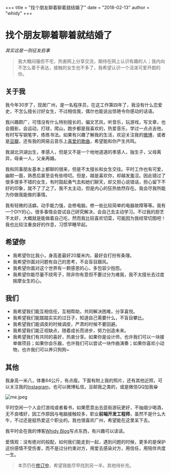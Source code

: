 +++
title = "找个朋友聊着聊着就结婚了"
date = "2018-02-13"
author = "whidy"
+++

# 找个朋友聊着聊着就结婚了

_其实这是一则征友启事_

> 我大概闷骚但不宅，热衷网上分享交流，期待在网上认识有趣的人；我内向不怎么善于表达，接触的女生也不多了，我希望认识一个活泼可爱开朗的你。

## 关于我

我今年30岁了，现居广州，是一名程序员，在这工作第四年了，我没有什么恋爱史，不怎么擅长讨好女生，不过相信我，偶尔也能说出惊艳令你感动的话语。

我兴趣颇广，可惜没有什么特别擅长的，偏文艺风，听音乐，玩游戏，写文章，也会摄影，会运动，打球，爬山，跑步都是我喜欢的，热爱音乐，学过一点点吉他，有时写写钢笔字，练练书法。如果有兴趣了解我的生活，欢迎关注我的[微博](https://weibo.com/whitecandy)，或者是[豆瓣](https://www.douban.com/people/whidy/)，还有我的网易云音乐上[喜爱的歌曲](http://music.163.com/#/playlist?id=377753598)，希望能和你产生共鸣。

我湖北洪湖出生，孝感人，但是又不是一个地地道道的孝感人，独生子，父母离异，母亲一人，父亲再婚。

我和同事朋友基本上都聊的很来，但是不太擅长和女生交往。平时工作也有可爱，幽默一面，熟悉后甚至会有些唠叨。但是，越是喜欢你，却越发羞涩。因此错过了很多很多不错的女生，有时鼓起勇气去和她们聊天，却又担心说错话，担心留下不好的印象，就不了了之了。我不太主动，但是内心的狂热依然存在。我会尽我所能为你做我能做的事情。

我有轻微的洁癖。动手能力强，会修电脑，修一些比较简单的电器故障等等。我有一个DIY的心，很多事情会尝试自己研究解决，会自己去主动学习。不过我的厨艺不太好，大概就是能做着自己吃，然而我比较喜欢切菜，可能因为我经常切图吧！我也比较注重良好的作息，习惯早睡早起。

## 希望你

* 我希望你比我小，身高差最好20厘米内，最好会打扮有条理。
* 我希望你面对问题有自己的思考，不会盲目跟风。
* 我希望你面对这个世界有一颗感恩的心，多包容少抱怨。
* 我希望你能尽量不绕弯子，除非你有意但不要过分为难我，我不太擅长去过度揣摩女生的心。

## 我们

* 我希望我们能互相信任，互相帮助，共同解决困难，分享喜悦。
* 我希望我们能踏踏实实的过日子，知道自己需要什么，不盲目攀比。
* 我希望我们能调皮的时候调皮，严肃的时候不要回避。
* 我希望我们能正视缺点，随着成长而进步，努力创造未来。
* 我希望我们有共同的喜好，热衷分享。如果你是设计师，也许我们可以一块接单做项目；如果你会乐器，也许我们可以尝试一块作曲演奏；如果你喜欢小动物，也许我们可以养只狗狗~

## 其他

我身高一米八，体重64公斤，有点瘦。下面有附上我的照片，还有其他近照，可以关注我的[Instagram](https://www.instagram.com/vdi.bai/)，也可以微博私信，豆邮我之类的，或是微信QQ加我😁

![me.jpeg](http://upload-images.jianshu.io/upload_images/1689587-b92a7cfbf3b05d99.jpeg?imageMogr2/auto-orient/strip%7CimageView2/2/w/1240)

平时空闲一个人会打游戏或者看书，如果愿意出去逛街游玩更好，不抽烟少喝酒，无不良嗜好，因工作原因与电脑接触较多，职业**前端开发工程师**，虽然不是什么大牛，不过还是挺热爱这个职业的。我也很喜欢广州，希望能在这里呆下去。

我平时会在我的博客[Whidy Blog](https://www.whidy.net)写点东西，有兴趣可以读读。

爱情观：没有绝对的般配，如何我们能走到一起，遇到问题的时候，更多的是保护这份感情不受伤害，而不是过分约束对方，用爱去感染对方，用信任，用陪伴共度一生。

> 本页仍在[修订中](https://github.com/whidy/daily/blob/master/articles/%E6%89%BE%E4%B8%AA%E6%9C%8B%E5%8F%8B%E8%81%8A%E7%9D%80%E8%81%8A%E7%9D%80%E5%B0%B1%E7%BB%93%E5%A9%9A%E4%BA%86.md)，希望我能尽早找到另一半。其他待补充。

